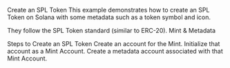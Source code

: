 Create an SPL Token
This example demonstrates how to create an SPL Token on Solana with some metadata such as a token symbol and icon.


They follow the SPL Token standard (similar to ERC-20).
Mint & Metadata

Steps to Create an SPL Token
Create an account for the Mint.
Initialize that account as a Mint Account.
Create a metadata account associated with that Mint Account.
